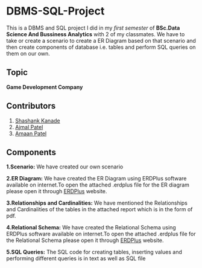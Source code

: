 
# DBMS-SQL-Project
This is a DBMS and SQL project I did in my _first semester_ of **BSc.Data Science And Bussiness Analytics** with 2 of my classmates.
We have to take or create a scenario to create a ER Diagram based on that scenario and then create components of database i.e. tables and perform SQL queries on them on our own. 



## Topic
**Game Development Company**
## Contributors
1. [Shashank Kanade](https://www.linkedin.com/in/shashank-kanade-2557b1287/)
2. [Ajmal Patel](https://www.linkedin.com/search/results/all/?fetchDeterministicClustersOnly=true&heroEntityKey=urn%3Ali%3Afsd_profile%3AACoAAEYdKqMB-JbJRUmVonPKLRSlLa7vuBXjoEE&keywords=mohammed%20ajmal%20patel&origin=RICH_QUERY_SUGGESTION&position=0&searchId=8035c1e4-c050-4ba0-9b66-b42d3f320f57&sid=SE%2C&spellCorrectionEnabled=false)
3. [Amaan Patel](https://www.linkedin.com/search/results/all/?fetchDeterministicClustersOnly=true&heroEntityKey=urn%3Ali%3Afsd_profile%3AACoAAEW_NgYB6HLqs35v6yKd7flBh7Cbiup_Bps&keywords=amaan%20patel&origin=RICH_QUERY_SUGGESTION&position=1&searchId=3f1b9f52-9dcb-4bc3-b911-1aea15ddd489&spellCorrectionEnabled=false)






## Components
**1.Scenario:** We have created our own scenario   

**2.ER Diagram:** We have created the ER Diagram using ERDPlus software available on internet.To open the attached .erdplus file for the ER diagram please open it through [ERDPlus](https://erdplus.com/) website.

**3.Relationships and Cardinalities:** We have mentioned the Relationships and Cardinalities of the tables in the attached report which is in the form of pdf.

**4.Relational Schema:** We have created the Relational Schema using ERDPlus software available on internet.To open the attached .erdplus file for the Relational Schema please open it through [ERDPlus](https://erdplus.com/) website.

**5.SQL Queries:** The SQL code for creating tables, inserting values and performing different queries is in text as well as SQL file 